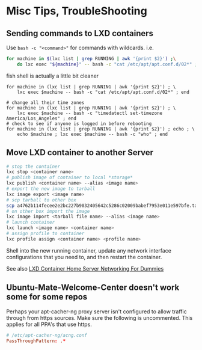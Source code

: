 # Misc Tips, TroubleShooting

## Sending commands to LXD containers

Use `bash -c "<command>"` for commands with wildcards. i.e.

```bash
for machine in $(lxc list | grep RUNNING | awk '{print $2}') ;\
    do lxc exec "${machine}" -- bash -c "cat /etc/apt/apt.conf.d/02*" ; done
```

fish shell is actually a little bit cleaner

```fish
for machine in (lxc list | grep RUNNING | awk '{print $2}') ; \
    lxc exec $machine -- bash -c "cat /etc/apt/apt.conf.d/02*" ; end
```

```fish
# change all their time zones
for machine in (lxc list | grep RUNNING | awk '{print $2}') ; \
    lxc exec $machine -- bash -c "timedatectl set-timezone America/Los_Angeles" ; end
# check to see if anyone is logged in before rebooting
for machine in (lxc list | grep RUNNING | awk '{print $2}') ; echo ; \
    echo $machine ; lxc exec $machine -- bash -c "who" ; end 
```

## Move LXD container to another Server

```bash
# stop the container
lxc stop <container name>
# publish image of container to local *storage*
lxc publish <container name> --alias <image name>
# export the new image to tarball
lxc image export <image name>
# scp tarball to other box
scp a4762b114fecee2e2bc227b9032405642c5286c02009babef7953e011e597bfe.tar.gz server:
# on other box import the image
lxc image import <tarball file name> --alias <image name>
# launch container
lxc launch <image name> <container name>
# assign profile to container
lxc profile assign <container name> <profile name>
```

Shell into the new running container, update any network interface
configurations that you need to, and then restart the container.

See also
[LXD Container Home Server Networking For Dummies](lxd_container_home_server_networking_for_dummies.md)

## Ubuntu-Mate-Welcome-Center doesn't work some for some repos

Perhaps your apt-cacher-ng proxy server isn't configured to allow 
traffic through from https sources. Make sure the following is
uncommented. This applies for all PPA's that use https.

```conf
# /etc/apt-cacher-ng/acng.conf
PassThroughPattern: .*
```
